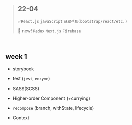 > ## 22-04
> 
> `✅React.js` `javaScript` `프로젝트(bootstrap/react/etc.)` 
> 
> 🔅 new! `Redux` `Next.js` `Firebase`

<br>

## week 1

- storybook
- test (`jest`, `enzyme`)
- SASS(SCSS)


- Higher-order Component (+currying)
- `recompose` (branch, withState, lifecycle)


- Context
